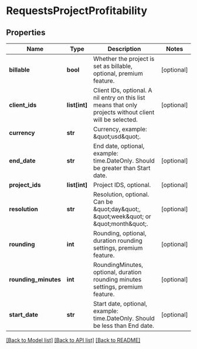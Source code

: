 # RequestsProjectProfitability

## Properties

Name | Type | Description | Notes
------------ | ------------- | ------------- | -------------
**billable** | **bool** | Whether the project is set as billable, optional, premium feature. | [optional] 
**client_ids** | **list[int]** | Client IDs, optional. A nil entry on this list means that only projects without client will be selected. | [optional] 
**currency** | **str** | Currency, example: \&quot;usd\&quot;. | 
**end_date** | **str** | End date, optional, example: time.DateOnly. Should be greater than Start date. | [optional] 
**project_ids** | **list[int]** | Project IDS, optional. | [optional] 
**resolution** | **str** | Resolution, optional. Can be \&quot;day\&quot;, \&quot;week\&quot; or \&quot;month\&quot;. | [optional] 
**rounding** | **int** | Rounding, optional, duration rounding settings, premium feature. | [optional] 
**rounding_minutes** | **int** | RoundingMinutes, optional, duration rounding minutes settings, premium feature. | [optional] 
**start_date** | **str** | Start date, optional, example: time.DateOnly. Should be less than End date. | [optional] 

[[Back to Model list]](../README.md#documentation-for-models) [[Back to API list]](../README.md#documentation-for-api-endpoints) [[Back to README]](../README.md)



